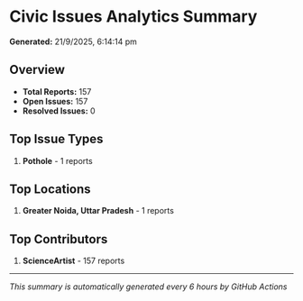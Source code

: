 #  Civic Issues Analytics Summary

**Generated:** 21/9/2025, 6:14:14 pm

##  Overview
- **Total Reports:** 157
- **Open Issues:** 157
- **Resolved Issues:** 0

##  Top Issue Types
1. **Pothole** - 1 reports

##  Top Locations
1. **Greater Noida, Uttar Pradesh** - 1 reports

##  Top Contributors
1. **ScienceArtist** - 157 reports

---
*This summary is automatically generated every 6 hours by GitHub Actions*
